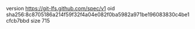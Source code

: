 version https://git-lfs.github.com/spec/v1
oid sha256:8c8705186a214f59f32f4a04e082f0ba5982a971be196083830c4be1cfcb7bbd
size 715
